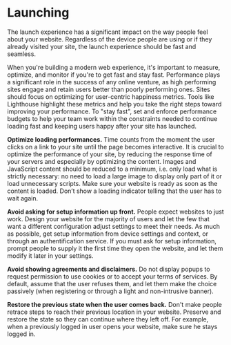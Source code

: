 # Launching
The launch experience has a significant impact on the way people feel about your website. Regardless of the device people are using or if they already visited your site, the launch experience should be fast and seamless.

When you're building a modern web experience, it's important to measure, optimize, and monitor if you're to get fast and stay fast. Performance plays a significant role in the success of any online venture, as high performing sites engage and retain users better than poorly performing ones. Sites should focus on optimizing for user-centric happiness metrics. Tools like Lighthouse highlight these metrics and help you take the right steps toward improving your performance. To "stay fast", set and enforce performance budgets to help your team work within the constraints needed to continue loading fast and keeping users happy after your site has launched.

**Optimize loading performances.**  Time counts from the moment the user clicks on a link to your site until the page becomes interactive. It is crucial to optimize the performance of your site, by reducing the response time of your servers and especially by optimizing the content. Images and JavaScript content should be reduced to a minimum, i.e. only load what is strictly necessary: no need to load a large image to display only part of it or load unnecessary scripts. Make sure your website is ready as soon as the content is loaded. Don’t show a loading indicator telling that the user has to wait again.

**Avoid asking for setup information up front.** People expect websites to just work. Design your website for the majority of users and let the few that want a different configuration adjust settings to meet their needs. As much as possible, get setup information from device settings and context, or through an authentification service. If you must ask for setup information, prompt people to supply it the first time they open the website, and let them modify it later in your settings.

**Avoid showing agreements and disclaimers.** Do not display popups to request permission to use cookies or to accept your terms of services. By default, assume that the user refuses them, and let them make the choice passively (when registering or through a light and non-intrusive banner).

**Restore the previous state when the user comes back.** Don't make people retrace steps to reach their previous location in your website. Preserve and restore the state so they can continue where they left off. For example, when a previously logged in user opens your website, make sure he stays logged in.